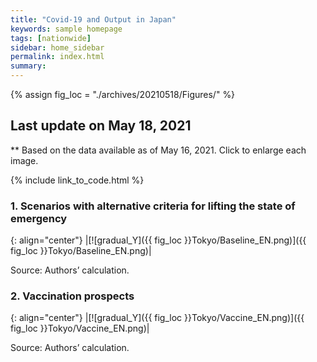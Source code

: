 ```yaml
---
title: "Covid-19 and Output in Japan"
keywords: sample homepage
tags: [nationwide]
sidebar: home_sidebar
permalink: index.html
summary:
---
```


{% assign fig_loc = "./archives/20210518/Figures/" %}

## Last update on May 18, 2021
** Based on the data available as of May 16, 2021. Click to enlarge each image.

{% include link_to_code.html %}




<!-- #### (i) Baseline scenario

{: align="center"}
|[![Tokyo_gradual_Y]({{ fig_loc }}Tokyo/GradualRecovery1.png)]({{ fig_loc }}Tokyo/GradualRecovery1.png)|

Source: Authors’ calculation.

### (ii) Alternative scenario

{: align="center"}
|[![Tokyo_gradual_Y]({{ fig_loc }}Tokyo/GradualRecovery3.png)]({{ fig_loc }}Tokyo/GradualRecovery3.png)|

Source: Authors’ calculation. -->

<!-- ##### (iii) Variant scenario (A)

{: align="center"}
|[![Tokyo_gradual_Y]({{ fig_loc }}Tokyo/GradualRecovery41.png)]({{ fig_loc }}Tokyo/GradualRecovery41.png)|

Source: Authors’ calculation. -->

<!-- #### (iii) Variant scenario -->

### 1. Scenarios with alternative criteria for lifting the state of emergency


{: align="center"}
|[![gradual_Y]({{ fig_loc }}Tokyo/Baseline_EN.png)]({{ fig_loc }}Tokyo/Baseline_EN.png)|

Source: Authors’ calculation.


### 2. Vaccination prospects

{: align="center"}
|[![gradual_Y]({{ fig_loc }}Tokyo/Vaccine_EN.png)]({{ fig_loc }}Tokyo/Vaccine_EN.png)|

Source: Authors’ calculation.
